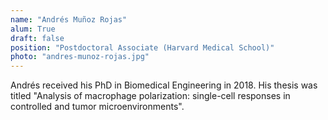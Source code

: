 ```yaml
---
name: "Andrés Muñoz Rojas"
alum: True
draft: false
position: "Postdoctoral Associate (Harvard Medical School)"
photo: "andres-munoz-rojas.jpg"
---
```


Andrés received his PhD in Biomedical Engineering in 2018. His thesis was 
titled "Analysis of macrophage polarization: single-cell responses in controlled 
and tumor microenvironments". 

